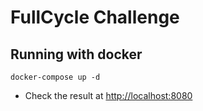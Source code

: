 # FullCycle Challenge

## Running with docker

```shell
docker-compose up -d
```
- Check the result at [http://localhost:8080](http://localhost:8080)
